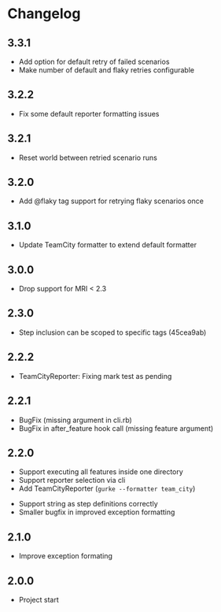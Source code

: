 # Changelog

## 3.3.1

* Add option for default retry of failed scenarios
* Make number of default and flaky retries configurable

## 3.2.2

* Fix some default reporter formatting issues

## 3.2.1

* Reset world between retried scenario runs

## 3.2.0

* Add @flaky tag support for retrying flaky scenarios once

## 3.1.0

* Update TeamCity formatter to extend default formatter

## 3.0.0

* Drop support for MRI < 2.3

## 2.3.0

* Step inclusion can be scoped to specific tags (45cea9ab)

## 2.2.2

* TeamCityReporter: Fixing mark test as pending

## 2.2.1

* BugFix (missing argument in cli.rb)
* BugFix in after_feature hook call (missing feature argument)

## 2.2.0

+ Support executing all features inside one directory
+ Support reporter selection via cli
+ Add TeamCityReporter (`gurke --formatter team_city`)
* Support string as step definitions correctly
* Smaller bugfix in improved exception formatting


## 2.1.0

* Improve exception formating

## 2.0.0

* Project start
